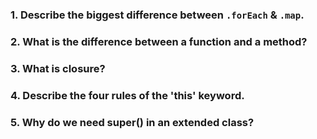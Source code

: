 ### 1. Describe the biggest difference between `.forEach` & `.map`.

### 2. What is the difference between a function and a method?

### 3. What is closure?

### 4. Describe the four rules of the 'this' keyword.

### 5. Why do we need super() in an extended class?
